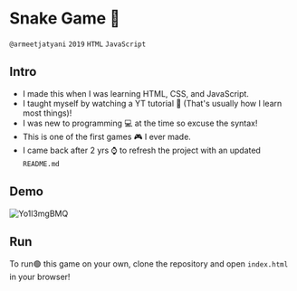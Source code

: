 # Snake Game 🐍
`@armeetjatyani` `2019` `HTML` `JavaScript`
## Intro
- I made this when I was learning HTML, CSS, and JavaScript.
- I taught myself by watching a YT tutorial 🎥 (That's usually how I learn most things)!
- I was new to programming 💻 at the time so excuse the syntax!
- This is one of the first games 🎮 I ever made.
- I came back after 2 yrs ⌚ to refresh the project with an updated `README.md`

## Demo
![Yo1l3mgBMQ](https://user-images.githubusercontent.com/38377327/132269656-2f64ab9c-efd9-472b-9751-232bc2baef58.gif)


## Run
To run🟢 this game on your own, clone the repository and open `index.html` in your browser!
